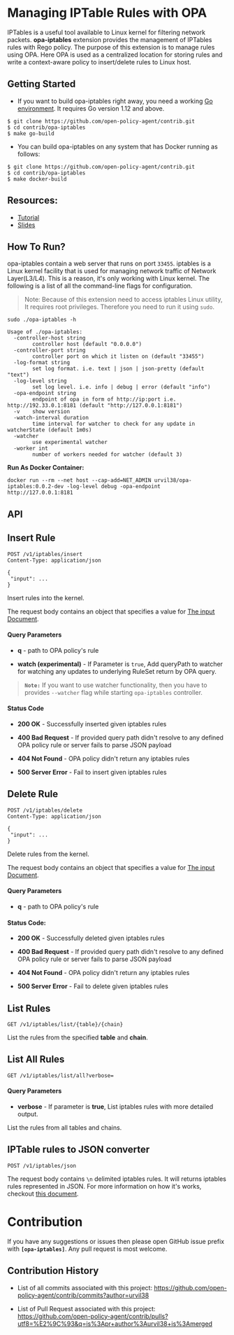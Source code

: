 # Managing IPTable Rules with OPA

IPTables is a useful tool available to Linux kernel for filtering network packets. **opa-iptables** extension provides the management of IPTables rules with Rego policy. The purpose of this extension is to manage rules using OPA. Here OPA is used as a centralized location for storing rules and write a context-aware policy to insert/delete rules to Linux host.

## Getting Started

- If you want to build opa-iptables right away, you need a working [Go environment](https://golang.org/doc/install). It requires Go version 1.12 and above.
```
$ git clone https://github.com/open-policy-agent/contrib.git
$ cd contrib/opa-iptables
$ make go-build
```

- You can build opa-iptables on any system that has Docker running as follows:
```
$ git clone https://github.com/open-policy-agent/contrib.git
$ cd contrib/opa-iptables
$ make docker-build
```

## Resources:

- [Tutorial](./docs/tutorial.md)
- [Slides](https://speakerdeck.com/urvil38/opa-iptables-extension-for-managing-iptables-using-policy)

## How To Run?

opa-iptables contain a web server that runs on port `33455`. iptables is a Linux kernel facility that is used for managing network traffic of Network Layer(L3/L4). This is a reason, it's only working with Linux kernel. The following is a list of all the command-line flags for configuration.

> Note: Because of this extension need to access iptables Linux utility, It requires root privileges. Therefore you need to run it using `sudo`.

```
sudo ./opa-iptables -h

Usage of ./opa-iptables:
  -controller-host string
    	controller host (default "0.0.0.0")
  -controller-port string
    	controller port on which it listen on (default "33455")
  -log-format string
    	set log format. i.e. text | json | json-pretty (default "text")
  -log-level string
    	set log level. i.e. info | debug | error (default "info")
  -opa-endpoint string
    	endpoint of opa in form of http://ip:port i.e. http://192.33.0.1:8181 (default "http://127.0.0.1:8181")
  -v	show version
  -watch-interval duration
    	time interval for watcher to check for any update in watcherState (default 1m0s)
  -watcher
    	use experimental watcher
  -worker int
    	number of workers needed for watcher (default 3)

```

**Run As Docker Container:**

```
docker run --rm --net host --cap-add=NET_ADMIN urvil38/opa-iptables:0.0.2-dev -log-level debug -opa-endpoint http://127.0.0.1:8181
```

## API

## **Insert Rule**

```
POST /v1/iptables/insert
Content-Type: application/json
```
```
{
 "input": ...
}
```

Insert rules into the kernel.

The request body contains an object that specifies a value for [The input Document](https://www.openpolicyagent.org/docs/latest/how-does-opa-work#the-input-document).

#### Query Parameters

- **q** - path to OPA policy's rule

- **watch (experimental)** - If Parameter is `true`, Add queryPath to watcher for watching any updates to underlying RuleSet return by OPA query.

> **`Note:`** If you want to use watcher functionality, then you have to provides `--watcher` flag while starting `opa-iptables` controller.

#### Status Code

- **200 OK** - Successfully inserted given iptables rules

- **400 Bad Request** - If provided query path didn't resolve to any defined OPA policy rule or server fails to parse JSON payload

- **404 Not Found** - OPA policy didn't return any iptables rules

- **500 Server Error** - Fail to insert given iptables rules

## **Delete Rule**

```
POST /v1/iptables/delete
Content-Type: application/json
```
```
{
 "input": ...
}
```

Delete rules from the kernel.

The request body contains an object that specifies a value for [The input Document](https://www.openpolicyagent.org/docs/latest/how-does-opa-work#the-input-document).

#### **Query Parameters**

- **q** - path to OPA policy's rule

#### **Status Code:**

- **200 OK** - Successfully deleted given iptables rules

- **400 Bad Request** - If provided query path didn't resolve to any defined OPA policy rule or server fails to parse JSON payload

- **404 Not Found** - OPA policy didn't return any iptables rules

- **500 Server Error** - Fail to delete given iptables rules

## **List Rules**

```
GET /v1/iptables/list/{table}/{chain}
```

List the rules from the specified **table** and **chain**.

## **List All Rules**

```
GET /v1/iptables/list/all?verbose=
```

#### Query Parameters

- **verbose** - If parameter is **true**, List iptables rules with more detailed output.

List the rules from all tables and chains.

## **IPTable rules to JSON converter**

```
POST /v1/iptables/json
```

The request body contains `\n` delimited iptables rules. It will returns iptables rules represented in JSON. For more information on how it's works, checkout [this document](./docs/converter.md).

# **Contribution**

If you have any suggestions or issues then please open GitHub issue prefix with **`[opa-iptables]`**. Any pull request is most welcome.

## **Contribution History**

- List of all commits associated with this project: https://github.com/open-policy-agent/contrib/commits?author=urvil38

- List of Pull Request associated with this project: https://github.com/open-policy-agent/contrib/pulls?utf8=%E2%9C%93&q=is%3Apr+author%3Aurvil38+is%3Amerged
